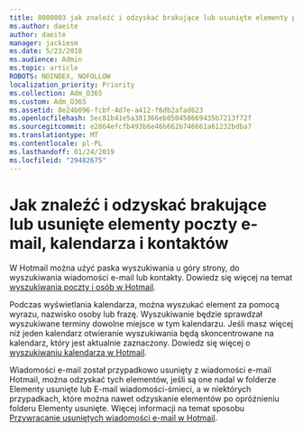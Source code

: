 ```yaml
---
title: 8000003 jak znaleźć i odzyskać brakujące lub usunięte elementy poczty e-mail, kalendarza i kontaktów
ms.author: daeite
author: daeite
manager: jackiesm
ms.date: 5/23/2018
ms.audience: Admin
ms.topic: article
ROBOTS: NOINDEX, NOFOLLOW
localization_priority: Priority
ms.collection: Adm_O365
ms.custom: Adm_O365
ms.assetid: 8e24b096-fcbf-4d7e-a412-f6db2afad623
ms.openlocfilehash: 5ec81b41e5a381366eb050458669435b7213f72f
ms.sourcegitcommit: e2864efcfb493b6e46b662b746661a61232bdba7
ms.translationtype: MT
ms.contentlocale: pl-PL
ms.lasthandoff: 01/24/2019
ms.locfileid: "29482675"
---
```

# <a name="how-to-find-and-recover-missing-or-deleted-email-calendar-or-contacts-items"></a>Jak znaleźć i odzyskać brakujące lub usunięte elementy poczty e-mail, kalendarza i kontaktów

W Hotmail można użyć paska wyszukiwania u góry strony, do wyszukiwania wiadomości e-mail lub kontakty. Dowiedz się więcej na temat [wyszukiwania poczty i osób w Hotmail](https://support.office.com/article/88108edf-028e-4306-b87e-7400bbb40aa7).
  
Podczas wyświetlania kalendarza, można wyszukać element za pomocą wyrazu, nazwisko osoby lub frazę. Wyszukiwanie będzie sprawdzał wyszukiwane terminy dowolne miejsce w tym kalendarzu. Jeśli masz więcej niż jeden kalendarz otwieranie wyszukiwania będą skoncentrowane na kalendarz, który jest aktualnie zaznaczony. Dowiedz się więcej o [wyszukiwaniu kalendarza w Hotmail](https://support.office.com/article/5bc05289-c84c-4849-95a8-7eac05ed478a).
  
Wiadomości e-mail został przypadkowo usunięty z wiadomości e-mail Hotmail, można odzyskać tych elementów, jeśli są one nadal w folderze Elementy usunięte lub E-mail wiadomości-śmieci, a w niektórych przypadkach, które można nawet odzyskanie elementów po opróżnieniu folderu Elementy usunięte. Więcej informacji na temat sposobu [Przywracanie usuniętych wiadomości e-mail w Hotmail](https://support.office.com/article/cf06ab1b-ae0b-418c-a4d9-4e895f83ed50).
  

